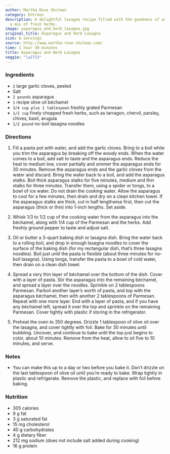 ```yaml
---
author: Martha Rose Shulman
category: Entrees
description: A delightful lasagna recipe filled with the goodness of asparagus and
  a mix of fresh herbs.
image: asparagus_and_herb_lasagna.jpg
original_title: Asparagus and Herb Lasagna
size: 6 servings
source: http://www.martha-rose-shulman.com/
time: 1 hour 30 minutes
title: Asparagus and Herb Lasagna
veggie: "\u2713"
---
```

### Ingredients

* `2` large garlic cloves, peeled
* Salt
* `2 pounds` asparagus
* `1` recipe olive oil béchamel
* `3/4 cup plus 1 tablespoon` freshly grated Parmesan
* `1/2 cup` finely chopped fresh herbs, such as tarragon, chervil, parsley, chives, basil, arugula
* `1/2 pound` no-boil lasagna noodles

### Directions

1. Fill a pasta pot with water, and add the garlic cloves. Bring to a boil while you trim the asparagus by breaking off the woody ends. When the water comes to a boil, add salt to taste and the asparagus ends. Reduce the heat to medium low, cover partially and simmer the asparagus ends for 30 minutes. Remove the asparagus ends and the garlic cloves from the water and discard. Bring the water back to a boil, and add the asparagus stalks. Boil thick asparagus stalks for five minutes, medium and thin stalks for three minutes. Transfer them, using a spider or tongs, to a bowl of ice water. Do not drain the cooking water. Allow the asparagus to cool for a few minutes, then drain and dry on a clean kitchen towel. If the asparagus stalks are thick, cut in half lengthwise first, then cut the asparagus (thick or thin) into 1-inch lengths. Set aside.

2. Whisk 1/3 to 1/2 cup of the cooking water from the asparagus into the béchamel, along with 1/4 cup of the Parmesan and the herbs. Add freshly ground pepper to taste and adjust salt.

3. Oil or butter a 3-quart baking dish or lasagna dish. Bring the water back to a rolling boil, and drop in enough lasagna noodles to cover the surface of the baking dish (for my rectangular dish, that’s three lasagna noodles). Boil just until the pasta is flexible (about three minutes for no-boil lasagna). Using tongs, transfer the pasta to a bowl of cold water, then drain on a clean dish towel.

4. Spread a very thin layer of béchamel over the bottom of the dish. Cover with a layer of pasta. Stir the asparagus into the remaining béchamel, and spread a layer over the noodles. Sprinkle on 2 tablespoons Parmesan. Parboil another layer’s worth of pasta, and top with the asparagus béchamel, then with another 2 tablespoons of Parmesan. Repeat with one more layer. End with a layer of pasta, and if you have any béchamel left, spread it over the top and sprinkle on the remaining Parmesan. Cover tightly with plastic if storing in the refrigerator.

5. Preheat the oven to 350 degrees. Drizzle 1 tablespoon of olive oil over the lasagna, and cover tightly with foil. Bake for 30 minutes until bubbling. Uncover, and continue to bake until the top just begins to color, about 10 minutes. Remove from the heat, allow to sit five to 10 minutes, and serve.

### Notes

- You can make this up to a day or two before you bake it. Don’t drizzle on the last tablespoon of olive oil until you’re ready to bake. Wrap tightly in plastic and refrigerate. Remove the plastic, and replace with foil before baking.

### Nutrition

* 305 calories
* 9 g fat
* 3 g saturated fat
* 15 mg cholesterol
* 40 g carbohydrates
* 4 g dietary fiber
* 212 mg sodium (does not include salt added during cooking)
* 16 g protein
